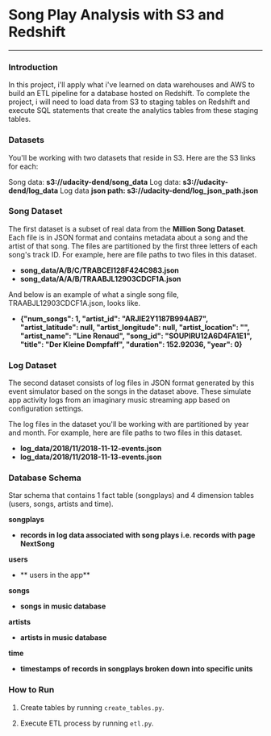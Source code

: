 # Song Play Analysis with S3 and Redshift
-------------------------


### Introduction
In this project, i'll apply what i've learned on data warehouses and AWS to build an ETL pipeline for a database hosted on Redshift. To complete the project, i will need to load data from S3 to staging tables on Redshift and execute SQL statements that create the analytics tables from these staging tables.

### Datasets

You'll be working with two datasets that reside in S3. Here are the S3 links for each:

Song data: **s3://udacity-dend/song_data**
Log data: **s3://udacity-dend/log_data**
Log data **json path: s3://udacity-dend/log_json_path.json**

### Song Dataset
The first dataset is a subset of real data from the **Million Song Dataset**. Each file is in JSON format and contains metadata about a song and the artist of that song. The files are partitioned by the first three letters of each song's track ID. For example, here are file paths to two files in this dataset.


+ **song_data/A/B/C/TRABCEI128F424C983.json**
+ **song_data/A/A/B/TRAABJL12903CDCF1A.json**

And below is an example of what a single song file, TRAABJL12903CDCF1A.json, looks like.

+ **{"num_songs": 1, "artist_id": "ARJIE2Y1187B994AB7", "artist_latitude": null, "artist_longitude": null, "artist_location": "", "artist_name": "Line Renaud", "song_id": "SOUPIRU12A6D4FA1E1", "title": "Der Kleine Dompfaff", "duration": 152.92036, "year": 0}**



### Log Dataset
The second dataset consists of log files in JSON format generated by this event simulator based on the songs in the dataset above. These simulate app activity logs from an imaginary music streaming app based on configuration settings.

The log files in the dataset you'll be working with are partitioned by year and month. For example, here are file paths to two files in this dataset.

+ **log_data/2018/11/2018-11-12-events.json**
+ **log_data/2018/11/2018-11-13-events.json**

### Database Schema
Star schema that contains 1 fact table (songplays) and 4 dimension tables (users, songs, artists and time).

**songplays**
+ **records in log data associated with song plays i.e. records with page NextSong**

**users**
+ ** users in the app**

**songs**
+ **songs in music database**

**artists**
+ **artists in music database**

**time**
+ **timestamps of records in songplays broken down into specific units**

### How to Run

1. Create tables by running `create_tables.py`.

2. Execute ETL process by running `etl.py`.
